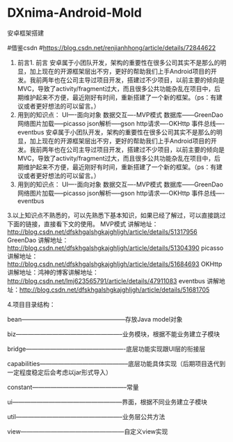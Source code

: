 # DXnima-Android-Mold
安卓框架搭建

#借鉴csdn
#https://blog.csdn.net/renjianhhong/article/details/72844622


1. 前言1. 前言
安卓属于小团队开发，架构的重要性在很多公司其实不是那么的明显，加上现在的开源框架层出不穷，更好的帮助我们上手Android项目的开发。我前两年也在公司主导过项目开发，搭建过不少项目，以前主要的倾向是MVC，导致了activity/fragment过大，而且很多公共功能杂乱在项目中，后期维护起来不方便，最近刚好有时间，重新搭建了一个新的框架。（ps：有建议或者更好想法的可以留言。）
2. 用到的知识点：
UI—-面向对象 
数据交互—-MVP模式 
数据库——GreenDao 
网络图片加载—–picasso 
json解析—–gson 
http请求—-OKHttp 
事件总线—-eventbus
安卓属于小团队开发，架构的重要性在很多公司其实不是那么的明显，加上现在的开源框架层出不穷，更好的帮助我们上手Android项目的开发。我前两年也在公司主导过项目开发，搭建过不少项目，以前主要的倾向是MVC，导致了activity/fragment过大，而且很多公共功能杂乱在项目中，后期维护起来不方便，最近刚好有时间，重新搭建了一个新的框架。（ps：有建议或者更好想法的可以留言。）
2. 用到的知识点：
UI—-面向对象 
数据交互—-MVP模式 
数据库——GreenDao 
网络图片加载—–picasso 
json解析—–gson 
http请求—-OKHttp 
事件总线—-eventbus

3.以上知识点不熟悉的，可以先熟悉下基本知识，如果已经了解过，可以直接跳过下面的链接，直接看下文的使用。 
MVP模式 讲解地址：http://blog.csdn.net/dfskhgalshgkajghljgh/article/details/51317956 
GreenDao 讲解地址：http://blog.csdn.net/dfskhgalshgkajghljgh/article/details/51304390 
picasso 讲解地址：http://blog.csdn.net/dfskhgalshgkajghljgh/article/details/51684693 
OKHttp 讲解地址：鸿神的博客讲解地址： 
http://blog.csdn.net/lmj623565791/article/details/47911083 
eventbus 讲解地址：http://blog.csdn.net/dfskhgalshgkajghljgh/article/details/51681705


4.项目目录结构：

bean—————————————————存放Java model对象 

biz—————————————————–业务模块，根据不能业务建立子模块 

bridge————————————————-底层功能实现跟UI层的衔接层 

capabilities——————————————–底层功能具体实现（后期项目迭代到一定程度稳定后会考虑以jar形式导入） 

constant———————————————–常量 

ui——————————————————界面，根据不同业务建立子模块 

util—————————————————–业务层公共方法 

view—————————————————自定义view实现
